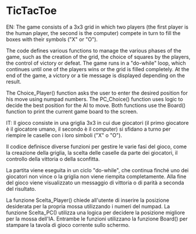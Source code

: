# TicTacToe
EN:
The game consists of a 3x3 grid in which two players (the first player is the human player, the second is the computer) compete in turn to fill the boxes with their symbols ("X" or "O").

The code defines various functions to manage the various phases of the game, such as the creation of the grid, the choice of squares by the players, the control of victory or defeat. The game runs in a "do-while" loop, which continues until one of the players wins or the grid is filled completely. At the end of the game, a victory or a tie message is displayed depending on the result.

The Choice_Player() function asks the user to enter the desired position for his move using numpad numbers. The PC_Choice() function uses logic to decide the best position for the AI to move. Both functions use the Board() function to print the current game board to the screen.



IT:
Il gioco consiste in una griglia 3x3 in cui due giocatori (il primo giocatore è il giocatore umano, il secondo è il computer) si sfidano a turno per riempire le caselle con i loro simboli ("X" o "O").

Il codice definisce diverse funzioni per gestire le varie fasi del gioco, come la creazione della griglia, la scelta delle caselle da parte dei giocatori, il controllo della vittoria o della sconfitta.
            
La partita viene eseguita in un ciclo "do-while", che continua finché uno dei giocatori non vince o la griglia non viene riempita completamente. Alla fine del gioco viene visualizzato un messaggio di vittoria o di parità a seconda del risultato.
            
La funzione Scelta_Player() chiede all'utente di inserire la posizione desiderata per la propria mossa utilizzando i numeri del numpad. La funzione Scelta_PC() utilizza una logica per decidere la posizione migliore per la mossa dell'IA. Entrambe le funzioni utilizzano la funzione Board() per stampare la tavola di gioco corrente sullo schermo.
